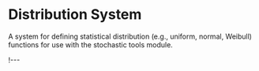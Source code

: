 # Distribution System

A system for defining statistical distribution (e.g., uniform, normal, Weibull) functions for use
with the stochastic tools module.

!---
